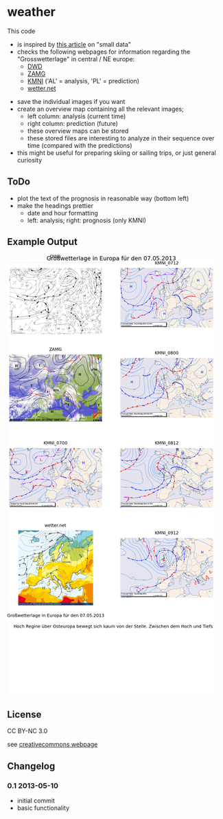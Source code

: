 weather
=======

This code

- is inspired by [this article][1] on "small data"
- checks the following webpages for information regarding the "Grosswetterlage" in central / NE europe:
    - [DWD][2]
    - [ZAMG][3]
    - [KMNI][4] ('AL' = analysis, 'PL' = prediction)
    - [wetter.net][5]
* save the individual images if you want
* create an overview map containing all the relevant images;
    * left column: analysis (current time)
    * right column: prediction (future)
    * these overview maps can be stored
    * these stored files are interesting to analyze in their sequence over time (compared with the predictions)
* this might be useful for preparing skiing or sailing trips, or just general curiosity


## ToDo

* plot the text of the prognosis in reasonable way (bottom left)
* make the headings prettier 
    * date and hour formatting
    * left: analysis; right: prognosis (only KMNI)


## Example Output
![alt text](grosswetterlage_overview_2013_05_07_07_30_08.png "Example of resulting image")

## License
CC BY-NC 3.0

see [creativecommons webpage][6]
## Changelog

### 0.1 2013-05-10

* initial commit
* basic functionality

[1]: http://m.guardian.co.uk/news/datablog/2013/apr/25/forget-big-data-small-data-revolution
[2]: http://www.dwd.de/bvbw/appmanager/bvbw/dwdwwwDesktop?_nfpb=true&_pageLabel=_dwdwww_spezielle_nutzer_hobbymeteorologen_karten&T19603831211153462939953gsbDocumentPath=Navigation%2FOeffentlichkeit%2FSpezielle__Nutzer%2FHobbymet%2FWetterkarten%2FAnalysekarten%2FAnalysekarten__Boden__Luftdruck__Westeuropa__node.html%3F__nnn%3Dtrue
[3]: http://www.zamg.ac.at/cms/de/wetter/wetterkarte
[4]: http://www.knmi.nl/waarschuwingen_en_verwachtingen/weerkaarten.php
[5]: http://www.wetter.net/kontinent/europa-grosswetterlage.html
[6]: http://creativecommons.org/licenses/by-nc/3.0/